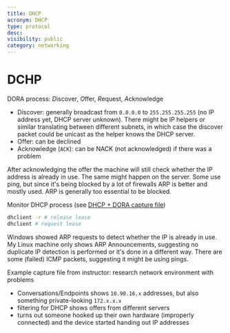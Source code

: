 ```yaml
---
title: DHCP
acronym: DHCP
type: protocol
desc: 
visibility: public
category: networking
---
```

 
# DCHP

DORA process: *D*iscover, *O*ffer, *R*equest, *A*cknowledge

- Discover: generally broadcast from `0.0.0.0` to `255.255.255.255` (no IP address yet, DHCP server unknown). There might be IP helpers or similar translating between different subnets, in which case the discover packet could be unicast as the helper knows the DHCP server.
- Offer: can be declined
- Acknowledge (`ACK`): can be NACK (not acknowledged) if there was a problem

After acknowledging the offer the machine will still check whether the IP address is already in use. The same might happen on the server. Some use ping, but since it's being blocked by a lot of firewalls ARP is better and mostly used. ARP is generally too essential to be blocked.

Monitor DHCP process (see [DHCP + DORA capture file](file://edu/gk_wireshark/dhcp_dora_icmp.pcapng))

```bash
dhclient -r # release lease
dhclient # request lease
```

Windows showed ARP requests to detect whether the IP is already in use. My Linux machine only shows ARP Announcements, suggesting no duplicate IP detection is performed or it's done in a different way. There are some (failed) ICMP packets, suggesting it might be using pings.

Example capture file from instructor: research network environment with problems

- Conversations/Endpoints shows `10.90.16.x` addresses, but also something private-looking `172.x.x.x`
- filtering for DHCP shows offers from different servers
- turns out someone hooked up their own hardware (improperly connected) and the device started handing out IP addresses